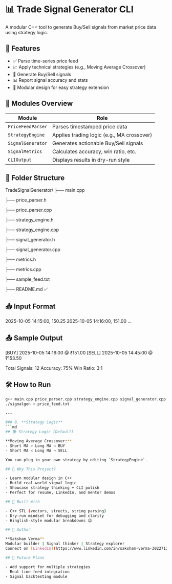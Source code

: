 # 📊 Trade Signal Generator CLI
A modular C++ tool to generate Buy/Sell signals from market price data using strategy logic.

## 🚀 Features
- ✅ Parse time-series price feed
- 📈 Apply technical strategies (e.g., Moving Average Crossover)
- 🔔 Generate Buy/Sell signals
- 📊 Report signal accuracy and stats
- 🧱 Modular design for easy strategy extension

## 🧩 Modules Overview

| Module | Role |
|--------|------|
| `PriceFeedParser` | Parses timestamped price data |
| `StrategyEngine` | Applies trading logic (e.g., MA crossover) |
| `SignalGenerator` | Generates actionable Buy/Sell signals |
| `SignalMetrics` | Calculates accuracy, win ratio, etc. |
| `CLIOutput` | Displays results in dry-run style |

## 📂 Folder Structure
TradeSignalGenerator/
├── main.cpp

├── price_parser.h

├── price_parser.cpp

├── strategy_engine.h

├── strategy_engine.cpp

├── signal_generator.h

├── signal_generator.cpp

├── metrics.h

├── metrics.cpp

├── sample_feed.txt

├── README.md ✅



## 📥 Input Format
2025-10-05 14:15:00, 150.25
2025-10-05 14:16:00, 151.00 
...
## 📤 Sample Output
[BUY] 2025-10-05 14:16:00 @ ₹151.00
[SELL] 2025-10-05 14:45:00 @ ₹153.50

Total Signals: 12 
Accuracy: 75% 
Win Ratio: 3:1

## 🛠️ How to Run

```bash
g++ main.cpp price_parser.cpp strategy_engine.cpp signal_generator.cpp metrics.cpp -o signalgen
./signalgen < price_feed.txt

---

### 8. **Strategy Logic**
```md
## 📚 Strategy Logic (Default)

**Moving Average Crossover:**
- Short MA > Long MA → BUY
- Short MA < Long MA → SELL

You can plug in your own strategy by editing `StrategyEngine`.

## 🧠 Why This Project?

- Learn modular design in C++
- Build real-world signal logic
- Showcase strategy thinking + CLI polish
- Perfect for resume, LinkedIn, and mentor demos

## 🧱 Built With

- C++ STL (vectors, structs, string parsing)
- Dry-run mindset for debugging and clarity
- Hinglish-style modular breakdowns 😉

## 🙌 Author

**Saksham Verma**  
Modular builder | Signal thinker | Strategy explorer  
Connect on [LinkedIn](https://www.linkedin.com/in/saksham-verma-302271285/) | Showcase your streaks 💥

## 📌 Future Plans

- Add support for multiple strategies
- Real-time feed integration
- Signal backtesting module
